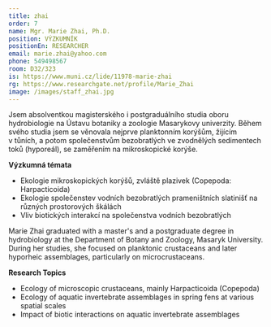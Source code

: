 ```yaml
---
title: zhai
order: 7
name: Mgr. Marie Zhai, Ph.D.
position: VÝZKUMNÍK
positionEn: RESEARCHER
email: marie.zhai@yahoo.com
phone: 549498567
room: D32/323
is: https://www.muni.cz/lide/11978-marie-zhai
rg: https://www.researchgate.net/profile/Marie_Zhai
image: /images/staff_zhai.jpg
---
```

<div class="cz">

Jsem absolventkou magisterského i postgraduálního studia oboru hydrobiologie na Ústavu botaniky a
 zoologie Masarykovy univerzity. Během svého studia jsem se věnovala nejprve planktonním korýšům,
 žijícím v tůních, a potom společenstvům bezobratlých ve zvodnělých sedimentech toků (hyporeál), se
 zaměřením na mikroskopické korýše.

**Výzkumná témata**

* Ekologie mikroskopických korýšů, zvláště plazivek (Copepoda: Harpacticoida)
* Ekologie společenstev vodních bezobratlých prameništních slatinišť na různých prostorových
  škálách
* Vliv biotických interakcí na společenstva vodních bezobratlých

</div>

<div class="en">

Marie Zhai graduated with a master's and a postgraduate degree in hydrobiology at the Department of Botany and Zoology, Masaryk University. During her studies, she focused on planktonic crustaceans and later hyporheic assemblages, particularly on microcrustaceans.

**Research Topics**

* Ecology of microscopic crustaceans, mainly Harpacticoida (Copepoda)
* Ecology of aquatic invertebrate assemblages in spring fens at various spatial scales
* Impact of biotic interactions on aquatic invertebrate assemblages

</div>